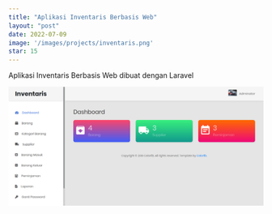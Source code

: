 ```yaml
---
title: "Aplikasi Inventaris Berbasis Web"
layout: "post"
date: 2022-07-09
image: '/images/projects/inventaris.png'
star: 15
---
```


Aplikasi Inventaris Berbasis Web dibuat dengan Laravel

![Preview](/images/projects/inventaris.png)